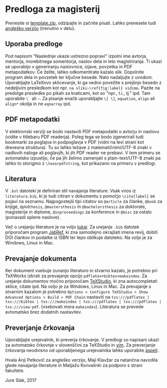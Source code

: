 # Predloga za magisterij

Prenesite si [template.zip](template.zip), odzipajte in začnite pisati. Lahko prenesete tudi
[angleško verzijo](template_english.zip) (trenutno v delu). 

## Uporaba predloge
Pod napisom "Naslednje ukaze ustrezno popravi" izpolni ime avtorja, mentorja, morebitnega somentorja, 
naslov dela in leto magistriranja. Ti ukazi se uporabijo v generiranju naslovnice, izjave, povzetka in 
PDF metapodatkov. Če želite, lahko odkomentirate kazalo slik. Dopolnite program dela in povzetek ter ključne besede. 
Nato nadaljujte z uvodom. Uporabljajte LaTeXovo sklicevanje, ki ga vedno povežite s prejšnjo besedo z nedeljivim 
presledkom kot npr. `na sliki~\ref{fig:label} vidimo`. Pazite na predolge presledke po pikah za kraticami, kot so 
"npr., t.i., tj." ipd. Tam uporabite `\ ` ali `~`. Za pisanje enačb uporabljajte `\[ \]`, `equation`, `align` ali
`align*` okolja in ne `eqnarray` ipd.

## PDF metapodatki
V elektronski verziji se bodo nastavili PDF metapodatki o avtorju in naslovu (vidite v titlebaru PDF readerja).
Poleg tega se bodo zgenerirali tudi bookmarki za poglajva in podpoglavja v PDF (vidni na levi strani kot drevesna struktura).
Tu so lahko težave z matematičnimi/UTF-8 znaki v nadlovih naloge ali poglavjih, ki jih PDF reader ne prebavi. V tem primeru
se avtomatsko izpustijo, če pa jih želimo zamenjati s plain-text/UTF-8 znaki pa lahko to storigmo z `\texorpdfstring`, 
kot prikazano na primeru v predlogi.

## Literatura
V `.bst` datoteki je definiran stil navajanja literature. Vsak vnos iz `literatura.bib`, ki je tudi citiran v dokumentu
s pomočjo `\cite{label}` se pojavi na seznamu. Najpogostejši tipi citatov so `@article` za članke, `@book` za knjige, 
`@phdthesis`, `@mastersthesis` in `@bachelorsthesis` za doktorate, magisterije in diplome, `@inproceedings` za konference
in `@misc` za ostalo (ponavadi splene naslove).

Več o urejanju literature je na voljo [tukaj](https://en.wikibooks.org/wiki/LaTeX/Bibliography_Management#BibTeX).
Za urejanje `.bib` datotek priporočam program [JabRef](http://www.jabref.org/), ki zna samodejno okrajšati imena
revij, dobiti DOI člankov in podatke iz ISBN ter lepo oblikuje datoteko. Na voljo je za Windows, Linux in Mac.

## Prevajanje dokumenta
Ker dokument vsebuje zunanjo literaturo in stvarno kazalo, je potrebno pri TeXWorks izbrati za prevajanje opcijo 
`pdflatex+bibtex+makeindex`. Za urejanje dokumentov močno priporočam [TeXStudio](http://www.texstudio.org/),
ki zna autocompletati sklice, citate ipd.  Na voljo je za Windows, Linux in Mac. Za prevajanje s stvarnim 
kazalom je potrebno `Options > Configure TeXStudio > Show Advanced Options > Build > PDF Chain` nastaviti na 
`txs:///pdflatex | txs:///bibtex | txs:///makeindex | txs:///pdflatex | txs:///pdflatex | txs:///view-pdf`. 
(vsebovati mora `makeindex`). Literatura se prevede avtomatsko brez dodatnih nastavitev. 

## Preverjanje črkovanja
Uporabljajte urejevalnik, ki preverja črkovanje. V predlogi so napisani ukazi za avtomatsko črkovnje v slovenščini za
TeXStudio in [vim](http://www.vim.org/). Za preverjanje črkovanja neodvisno od uporabljenega urejevalnika lahko uporabite 
[aspell](http://aspell.net/).

Hvala Anji Petkovič za angleško verzijo, Maji Klavžar za natančna navodila glede navajanja literature in
Matjažu Konvalinki za podporo s strani fakultete.

Jure Slak, 2017
